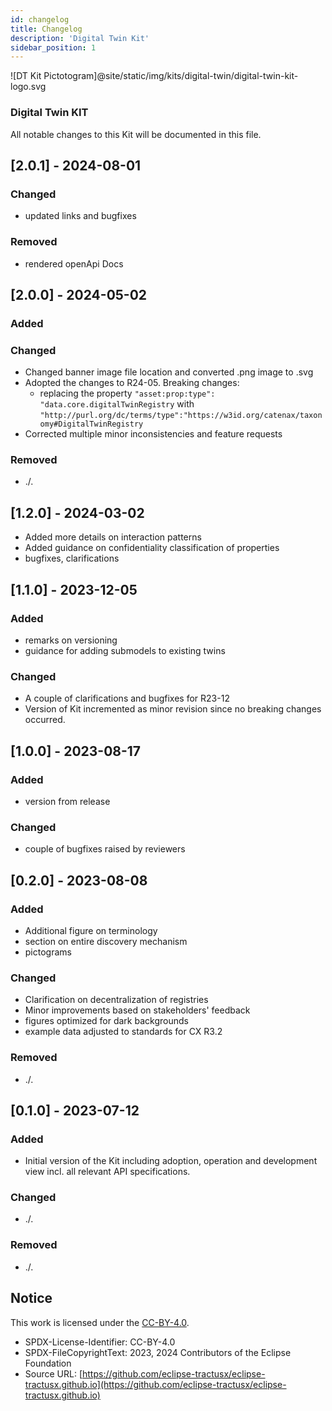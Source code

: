 ```yaml
---
id: changelog
title: Changelog
description: 'Digital Twin Kit'
sidebar_position: 1
---
```


![DT Kit Pictotogram]@site/static/img/kits/digital-twin/digital-twin-kit-logo.svg

### Digital Twin KIT

All notable changes to this Kit will be documented in this file.

## [2.0.1] - 2024-08-01

### Changed

- updated links and bugfixes

### Removed

- rendered openApi Docs

## [2.0.0] - 2024-05-02

### Added

### Changed

- Changed banner image file location and converted .png image to .svg
- Adopted the changes to R24-05. Breaking changes:
  - replacing the property `"asset:prop:type": "data.core.digitalTwinRegistry` with `"http://purl.org/dc/terms/type":"https://w3id.org/catenax/taxonomy#DigitalTwinRegistry`
- Corrected multiple minor inconsistencies and feature requests

### Removed

- ./.

## [1.2.0] - 2024-03-02

- Added more details on interaction patterns
- Added guidance on confidentiality classification of properties
- bugfixes, clarifications

## [1.1.0] - 2023-12-05

### Added

- remarks on versioning
- guidance for adding submodels to existing twins

### Changed

- A couple of clarifications and bugfixes for R23-12
- Version of Kit incremented as minor revision since no breaking changes occurred.

## [1.0.0] - 2023-08-17

### Added

- version from release

### Changed

- couple of bugfixes raised by reviewers

## [0.2.0] - 2023-08-08

<h3>Added</h3>

- Additional figure on terminology
- section on entire discovery mechanism
- pictograms

<h3>Changed</h3>

- Clarification on decentralization of registries
- Minor improvements based on stakeholders' feedback
- figures optimized for dark backgrounds
- example data adjusted to standards for CX R3.2

<h3>Removed</h3>

- ./.

## [0.1.0] - 2023-07-12

<h3>Added</h3>

- Initial version of the Kit including adoption, operation and development view incl. all relevant API specifications.

<h3>Changed</h3>

- ./.

<h3>Removed</h3>

- ./.

## Notice

This work is licensed under the [CC-BY-4.0](https://creativecommons.org/licenses/by/4.0/legalcode).

- SPDX-License-Identifier: CC-BY-4.0
- SPDX-FileCopyrightText: 2023, 2024 Contributors of the Eclipse Foundation
- Source URL: [https://github.com/eclipse-tractusx/eclipse-tractusx.github.io](https://github.com/eclipse-tractusx/eclipse-tractusx.github.io)
